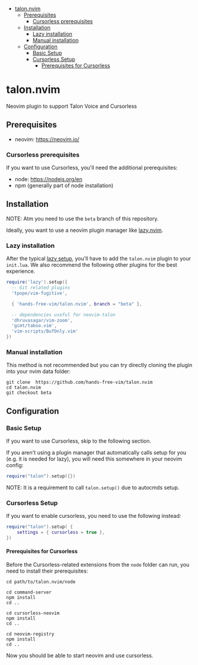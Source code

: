 <!-- vim-markdown-toc GFM -->

- [talon.nvim](#talonnvim)
  - [Prerequisites](#prerequisites)
    - [Cursorless prerequisites](#cursorless-prerequisites)
  - [Installation](#installation)
    - [Lazy installation](#lazy-installation)
    - [Manual installation](#manual-installation)
  - [Configuration](#configuration)
    - [Basic Setup](#basic-setup)
    - [Cursorless Setup](#cursorless-setup)
      - [Prerequisites for Cursorless](#prerequisites-for-cursorless)

<!-- vim-markdown-toc -->

# talon.nvim

Neovim plugin to support Talon Voice and Cursorless

## Prerequisites

- neovim: https://neovim.io/

### Cursorless prerequisites

If you want to use Cursorless, you'll need the additional prerequisites:

- node: https://nodejs.org/en
- npm (generally part of node installation)

## Installation

NOTE: Atm you need to use the `beta` branch of this repository.

Ideally, you want to use a neovim plugin manager like [lazy.nvim](https://github.com/folke/lazy.nvim).

### Lazy installation

After the typical [lazy setup](https://github.com/folke/lazy.nvim?tab=readme-ov-file#-installation), you'll have to add the `talon.nvim` plugin to your `init.lua`. We also recommend the following other plugins for the best experience.

```lua
require('lazy').setup({
  -- Git related plugins
  'tpope/vim-fugitive',

  { 'hands-free-vim/talon.nvim', branch = "beta" },

  -- dependencies useful for neovim-talon
  'dhruvasagar/vim-zoom',
  'gcmt/taboo.vim',
  'vim-scripts/BufOnly.vim'
})
```

### Manual installation

This method is not recommended but you can try directly cloning the plugin into your nvim data folder:

```
git clone  https://github.com/hands-free-vim/talon.nvim
cd talon.nvim
git checkout beta
```

## Configuration

### Basic Setup

If you want to use Cursorless, skip to the following section.

If you aren't using a plugin manager that automatically calls setup for you (e.g. it is needed for lazy), you will need this somewhere in your neovim config:

```lua
require("talon").setup({})
```

NOTE: It is a requirement to call `talon.setup()` due to autocmds setup.

### Cursorless Setup

If you want to enable cursorless, you need to use the following instead:

```lua
require("talon").setup( {
    settings = { cursorless = true },
})
```

#### Prerequisites for Cursorless

Before the Cursorless-related extensions from the `node` folder can run, you need to install their prerequisites:

```
cd path/to/talon.nvim/node

cd command-server
npm install
cd ..

cd cursorless-neovim
npm install
cd ..

cd neovim-registry
npm install
cd ..
```

Now you should be able to start neovim and use cursorless.
